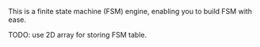 This is a finite state machine (FSM) engine,
enabling you to build FSM with ease.

TODO: use 2D array for storing FSM table.
